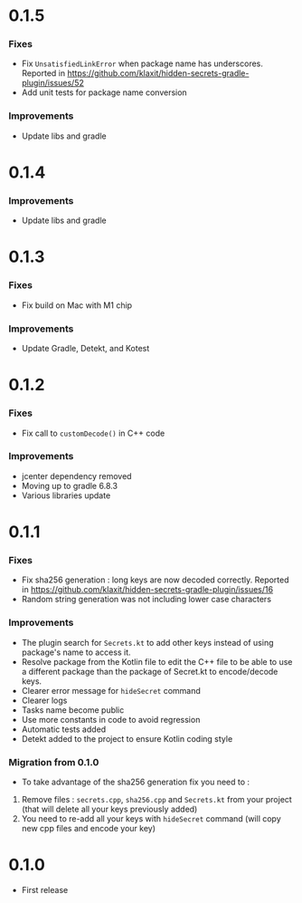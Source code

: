 # 0.1.5
### Fixes
* Fix `UnsatisfiedLinkError` when package name has underscores. Reported in https://github.com/klaxit/hidden-secrets-gradle-plugin/issues/52
* Add unit tests for package name conversion
### Improvements
* Update libs and gradle
# 0.1.4
### Improvements
* Update libs and gradle
# 0.1.3
### Fixes
* Fix build on Mac with M1 chip
### Improvements
* Update Gradle, Detekt, and Kotest
# 0.1.2
### Fixes
* Fix call to `customDecode()` in C++ code
### Improvements
* jcenter dependency removed
* Moving up to gradle 6.8.3 
* Various libraries update
# 0.1.1
### Fixes
* Fix sha256 generation : long keys are now decoded correctly. Reported in https://github.com/klaxit/hidden-secrets-gradle-plugin/issues/16
* Random string generation was not including lower case characters
### Improvements
* The plugin search for `Secrets.kt` to add other keys instead of using package's name to access it.
* Resolve package from the Kotlin file to edit the C++ file to be able to use a different package than the package of Secret.kt to encode/decode keys.
* Clearer error message for `hideSecret` command
* Clearer logs
* Tasks name become public
* Use more constants in code to avoid regression
* Automatic tests added
* Detekt added to the project to ensure Kotlin coding style
### Migration from 0.1.0
* To take advantage of the sha256 generation fix you need to :
1) Remove files : `secrets.cpp`, `sha256.cpp` and `Secrets.kt` from your project (that will delete all your keys previously added)
2) You need to re-add all your keys with `hideSecret` command (will copy new cpp files and encode your key)
# 0.1.0
* First release
